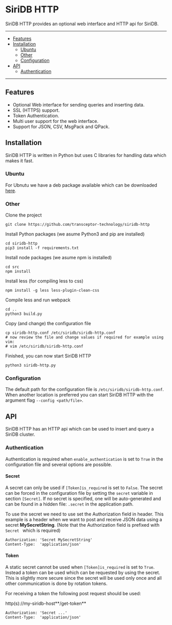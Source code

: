 SiriDB HTTP
===========
SiriDB HTTP provides an optional web interface and HTTP api for SiriDB.

---------------------------------------
  * [Features](#features)
  * [Installation](#installation)
    * [Ubuntu](#ubnutu)
    * [Other](#other)
    * [Configuration](#configuration)
  * [API](#api)
    * [Authentication](#authentication)

---------------------------------------

## Features
  - Optional Web interface for sending queries and inserting data.
  - SSL (HTTPS) support.
  - Token Authentication.
  - Multi user support for the web interface.
  - Support for JSON, CSV, MsgPack and QPack.

## Installation
SiriDB HTTP is written in Python but uses C libraries for handling data which makes it fast.

### Ubuntu
For Ubnutu we have a deb package available which can be downloaded [here](https://github.com/transceptor-technology/siridb-http/releases/latest).

### Other
Clone the project
```
git clone https://github.com/transceptor-technology/siridb-http
```

Install Python packages (we asume Python3 and pip are installed)
```
cd siridb-http
pip3 install -f requirements.txt 
```

Install node packages (we asume npm is installed)
```
cd src
npm install
```

Install less (for compiling less to css)
```
npm install -g less less-plugin-clean-css
```

Compile less and run webpack
```
cd ..
python3 build.py
```

Copy (and change) the configuration file
```
cp siridb-http.conf /etc/siridb/siridb-http.conf
# now review the file and change values if required for example using vim:
# vim /etc/siridb/siridb-http.conf
```

Finished, you can now start SiriDB HTTP
```
python3 siridb-http.py
```

### Configuration
The default path for the configuration file is `/etc/siridb/siridb-http.conf`. When another location is preferred you can start SiriDB HTTP with the argument flag `--config <path/file>`.

## API
SiriDB HTTP has an HTTP api which can be used to insert and query a SiriDB cluster.

### Authentication
Authentication is required when `enable_authentication` is set to `True` in the configuration file and several options are possible.

#### Secret
A secret can only be used if `[Token]is_required` is set to `False`. The secret can be forced in the configuration file by setting the `secret` variable in section `[Secret]`. If no secret is specified, one will be auto-generated and can be found in a hidden file: `.secret` in the application path.

To use the secret we need to use set the Authorization field in header. This example is a header when we want to post and receive JSON data using a secret **MySecretString**. (Note that the Authorization field is prefixed with `Secret ` which is required) 
```
Authorization: 'Secret MySecretString'
Content-Type:  'application/json'
```

#### Token
A static secret cannot be used when `[Token]is_required` is set to `True`. Instead a token can be used which can be requested by using the secret. This is slightly more secure since the secret will be used only once and all other communication is done by rotation tokens.

For receiving a token the following post request should be used:

http(s)://my-siridb-host**/get-token**

```
Authorization: 'Secret ...'
Content-Type:  'application/json'
```

 
